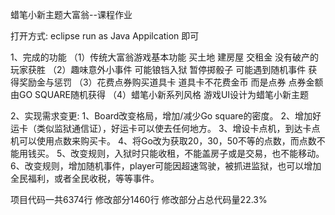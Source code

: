 蜡笔小新主题大富翁--课程作业

打开方式:  eclipse run as Java Appilcation 即可

1、完成的功能
（1）传统大富翁游戏基本功能
    买土地 建房屋 交租金	
    没有破产的玩家获胜
（2）趣味意外小事件
    可能锒铛入狱 暂停掷骰子
    可能遇到随机事件
    获得奖励金与惩罚
（3）花费点券购买道具卡
    道具卡不花费金币 而是点券
    点券金额由GO SQUARE随机获得
（4）蜡笔小新系列风格
    游戏UI设计为蜡笔小新主题

2、实现需求变更:
1、Board改变格局，增加/减少Go square的密度。
2、增加好运卡（类似监狱通信证），好运卡可以使去任何地方。
3、增设卡点机，到达卡点机可以使用点数来购买卡。
4、将Go改为获取20，30，50不等的点数，而点数不能用钱买。
5、改变规则，入狱时只能收租，不能盖房子或是交易，也不能移动。
6、改变规则，增加随机事件，player可能因超速驾驶，被抓进监狱，也可以增加全民福利，或者全民收税，等等事件。


项目代码一共6374行 修改部分1460行
修改部分占总代码量22.3%


